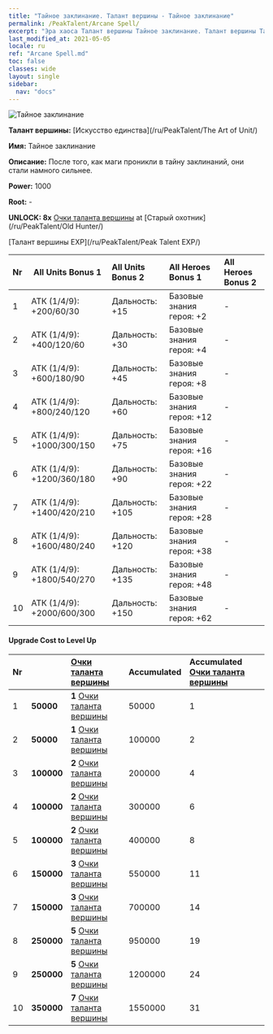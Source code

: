 ```yaml
---
title: "Тайное заклинание. Талант вершины - Тайное заклинание"
permalink: /PeakTalent/Arcane Spell/
excerpt: "Эра хаоса Талант вершины Тайное заклинание. Талант вершины Тайное заклинание. Тайное заклинание"
last_modified_at: 2021-05-05
locale: ru
ref: "Arcane Spell.md"
toc: false
classes: wide
layout: single
sidebar:
  nav: "docs"
---
```


  ![Тайное заклинание](/images/pt/talent_2011.png)

  **Талант вершины:** [Искусство единства](/ru/PeakTalent/The Art of Unit/)

  **Имя:** Тайное заклинание

  **Описание:** После того, как маги проникли в тайну заклинаний, они стали намного сильнее.

  **Power:** 1000

  **Root:** -

  **UNLOCK: 8x** [Очки таланта вершины](/ItemsRU/con_934/) at [Старый охотник](/ru/PeakTalent/Old Hunter/)

  [Талант вершины EXP](/ru/PeakTalent/Peak Talent EXP/)

  | Nr | All Units Bonus 1 | All Units Bonus 2 | All Heroes Bonus 1 | All Heroes Bonus 2 |
  |:---|--------------|:-------------|:-------------|:-------------|
  | 1 | АТК (1/4/9): +200/60/30 | Дальность: +15 | Базовые знания героя: +2 | - |
  | 2 | АТК (1/4/9): +400/120/60 | Дальность: +30 | Базовые знания героя: +4 | - |
  | 3 | АТК (1/4/9): +600/180/90 | Дальность: +45 | Базовые знания героя: +8 | - |
  | 4 | АТК (1/4/9): +800/240/120 | Дальность: +60 | Базовые знания героя: +12 | - |
  | 5 | АТК (1/4/9): +1000/300/150 | Дальность: +75 | Базовые знания героя: +16 | - |
  | 6 | АТК (1/4/9): +1200/360/180 | Дальность: +90 | Базовые знания героя: +22 | - |
  | 7 | АТК (1/4/9): +1400/420/210 | Дальность: +105 | Базовые знания героя: +28 | - |
  | 8 | АТК (1/4/9): +1600/480/240 | Дальность: +120 | Базовые знания героя: +38 | - |
  | 9 | АТК (1/4/9): +1800/540/270 | Дальность: +135 | Базовые знания героя: +48 | - |
  | 10 | АТК (1/4/9): +2000/600/300 | Дальность: +150 | Базовые знания героя: +62 | - |


#### Upgrade Cost to Level Up

  | Nr | <i class="fas fa-coins"/> | [Очки таланта вершины](/ItemsRU/con_934/) | Accumulated <i class="fas fa-coins"/> | Accumulated [Очки таланта вершины](/ItemsRU/con_934/) |
  |:---|--------------|:-------------|:-------------|:-------------|
  | 1 | **50000** | **1** [Очки таланта вершины](/ItemsRU/con_934/) | 50000 | 1 |
  | 2 | **50000** | **1** [Очки таланта вершины](/ItemsRU/con_934/) | 100000 | 2 |
  | 3 | **100000** | **2** [Очки таланта вершины](/ItemsRU/con_934/) | 200000 | 4 |
  | 4 | **100000** | **2** [Очки таланта вершины](/ItemsRU/con_934/) | 300000 | 6 |
  | 5 | **100000** | **2** [Очки таланта вершины](/ItemsRU/con_934/) | 400000 | 8 |
  | 6 | **150000** | **3** [Очки таланта вершины](/ItemsRU/con_934/) | 550000 | 11 |
  | 7 | **150000** | **3** [Очки таланта вершины](/ItemsRU/con_934/) | 700000 | 14 |
  | 8 | **250000** | **5** [Очки таланта вершины](/ItemsRU/con_934/) | 950000 | 19 |
  | 9 | **250000** | **5** [Очки таланта вершины](/ItemsRU/con_934/) | 1200000 | 24 |
  | 10 | **350000** | **7** [Очки таланта вершины](/ItemsRU/con_934/) | 1550000 | 31 |
